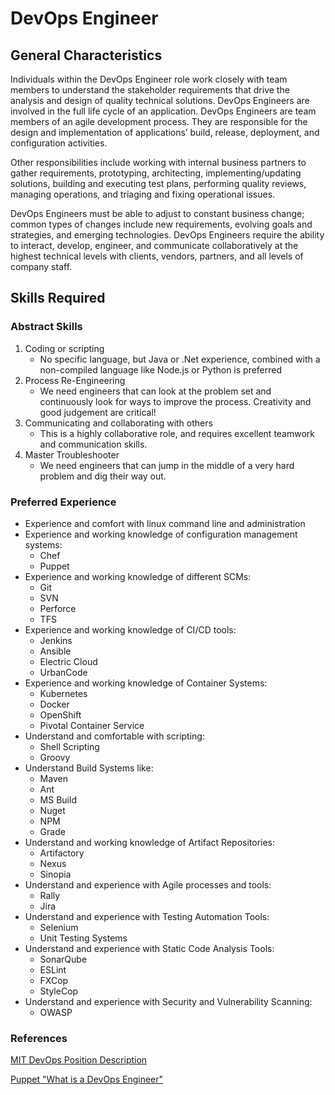 # DevOps Engineer

## General Characteristics 

Individuals within the DevOps Engineer role work closely with team members to understand the stakeholder requirements that drive the analysis and design of quality technical solutions. DevOps Engineers are involved in the full life cycle of an application. DevOps Engineers are team members of an agile development process. They are responsible for the design and implementation of applications’ build, release, deployment, and configuration activities. 

Other responsibilities include working with internal business partners to gather requirements, prototyping, architecting, implementing/updating solutions, building and executing test plans, performing quality reviews, managing operations, and triaging and fixing operational issues.

DevOps Engineers must be able to adjust to constant business change; common types of changes include new requirements, evolving goals and strategies, and emerging technologies. DevOps Engineers require the ability to interact, develop, engineer, and communicate collaboratively at the highest technical levels with clients, vendors, partners, and all levels of company staff.

## Skills Required

### Abstract Skills

1. Coding or scripting
   - No specific language, but Java or .Net experience, combined with a non-compiled language like Node.js or Python is preferred
2. Process Re-Engineering
   - We need engineers that can look at the problem set and continuously look for ways to improve the process.  Creativity and good judgement are critical!
3. Communicating and collaborating with others
   - This is a highly collaborative role, and requires excellent teamwork and communication skills.
4. Master Troubleshooter
   - We need engineers that can jump in the middle of a very hard problem and dig their way out.

### Preferred Experience

- Experience and comfort with linux command line and administration
- Experience and working knowledge of configuration management systems:
  - Chef
  - Puppet
- Experience and working knowledge of different SCMs:
  - Git
  - SVN
  - Perforce
  - TFS
- Experience and working knowledge of CI/CD tools:
  - Jenkins
  - Ansible
  - Electric Cloud
  - UrbanCode
- Experience and working knowledge of Container Systems:
  - Kubernetes
  - Docker
  - OpenShift
  - Pivotal Container Service
- Understand and comfortable with scripting:
  - Shell Scripting 
  - Groovy
- Understand Build Systems like:	
  - Maven
  - Ant
  - MS Build
  - Nuget
  - NPM
  - Grade
- Understand and working knowledge of Artifact Repositories:
  - Artifactory
  - Nexus
  - Sinopia
- Understand and experience with Agile processes and tools:
  - Rally
  - Jira
- Understand and experience with Testing Automation Tools:
  - Selenium
  - Unit Testing Systems
- Understand and experience with Static Code Analysis Tools:
  - SonarQube
  - ESLint
  - FXCop
  - StyleCop
- Understand and experience with Security and Vulnerability Scanning:
  - OWASP



### References

[MIT DevOps Position Description](https://ist.mit.edu/sites/default/files/about/org/roles/DevOps_Engineer_Position_Description_v4.pdf)

[Puppet "What is a DevOps Engineer"](https://puppet.com/blog/what-a-devops-engineer)

